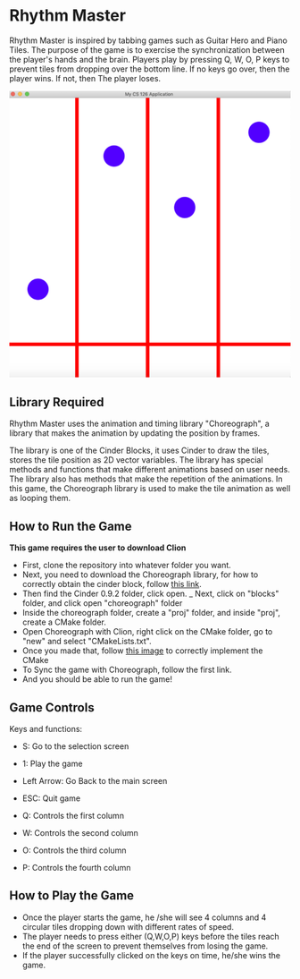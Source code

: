 # Rhythm Master
Rhythm Master is inspired by tabbing games such as Guitar Hero and Piano Tiles.
The purpose of the game is to exercise the synchronization between the player's hands
and the brain. Players play by pressing Q, W, O, P keys to prevent tiles from
dropping over the bottom line. If no keys go over, then the player wins. If not, then
The player loses.

![](resources/small.png)

## Library Required
Rhythm Master uses the animation and timing library "Choreograph", a library that
makes the animation by updating the position by frames.

The library is one of the Cinder Blocks, it uses Cinder to draw the tiles, stores 
the tile position as 2D vector variables. The library has special methods and functions
that make different animations based on user needs. The library also has methods that
make the repetition of the animations. In this game, the Choreograph library is used
to make the tile animation as well as looping them.

## How to Run the Game
**This game requires the user to download Clion**
- First, clone the repository into whatever folder you want.
- Next, you need to download the Choreograph library, for how to correctly obtain the cinder
block, follow [this link](https://courses.grainger.illinois.edu/cs126/sp2020/notes/cmake/).
- Then find the Cinder 0.9.2 folder, click open.
_ Next, click on "blocks" folder, and click open "choreograph" folder
- Inside the choreograph folder, create a "proj" folder, and inside "proj", create a CMake folder.
- Open Choreograph with Clion, right click on the CMake folder, go to "new" and select 
"CMakeLists.txt".
- Once you made that, follow [this image](resources/CMake.png) to correctly implement the CMake
- To Sync the game with Choreograph, follow the first link.
- And you should be able to run the game!

## Game Controls
Keys and functions:
- S: Go to the selection screen

- 1: Play the game
- Left Arrow: Go Back to the main screen
- ESC: Quit game
- Q: Controls the first column
- W: Controls the second column
- O: Controls the third column
- P: Controls the fourth column

## How to Play the Game
- Once the player starts the game, he /she will see 4 columns and 4 circular tiles dropping down
with different rates of speed.
- The player needs to press either (Q,W,O,P) keys before the tiles reach the end of the screen to
prevent themselves from losing the game.
- If the player successfully clicked on the keys on time, he/she wins the game.
